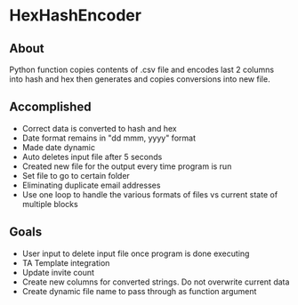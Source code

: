 # HexHashEncoder

## About 

Python function copies contents of .csv file and encodes last 2 columns into hash and hex then generates and copies conversions into new file.

## Accomplished
* Correct data is converted to hash and hex
* Date format remains in "dd mmm, yyyy" format
* Made date dynamic
* Auto deletes input file after 5 seconds
* Created new file for the output every time program is run
* Set file to go to certain folder
* Eliminating duplicate email addresses
* Use one loop to handle the various formats of files vs current state of multiple blocks

## Goals

* User input to delete input file once program is done executing
* TA Template integration
* Update invite count
* Create new columns for converted strings. Do not overwrite current data
* Create dynamic file name to pass through as function argument
